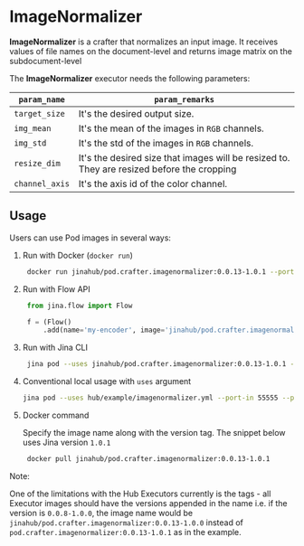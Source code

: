 # ImageNormalizer

**ImageNormalizer** is a crafter that normalizes an input image. It receives values of file names on the document-level and returns image matrix on the subdocument-level 

The **ImageNormalizer** executor needs the following parameters:

| `param_name`  | `param_remarks` |
| ------------- | ------------- |
| `target_size`  |It's the desired output size.  |
| `img_mean`  |It's the mean of the images in `RGB` channels.  |
| `img_std`  |It's the std of the images in `RGB` channels.  |
| `resize_dim`  |It's the desired size that images will be resized to. They are resized before the cropping |
| `channel_axis`  |It's the axis id of the color channel.  |

## Usage

Users can use Pod images in several ways:

1. Run with Docker (`docker run`)
   ```bash
    docker run jinahub/pod.crafter.imagenormalizer:0.0.13-1.0.1 --port-in 55555 --port-out 55556
    ```
    
2. Run with Flow API
   ```python
    from jina.flow import Flow

    f = (Flow()
        .add(name='my-encoder', image='jinahub/pod.crafter.imagenormalizer:0.0.13-1.0.1', port_in=55555, port_out=55556))
    ```
    
3. Run with Jina CLI
   ```bash
    jina pod --uses jinahub/pod.crafter.imagenormalizer:0.0.13-1.0.1 --port-in 55555 --port-out 55556
    ```
    
4. Conventional local usage with `uses` argument
    ```bash
    jina pod --uses hub/example/imagenormalizer.yml --port-in 55555 --port-out 55556
    ```
    
5. Docker command

   Specify the image name along with the version tag. The snippet below uses Jina version `1.0.1`

   ```bash
    docker pull jinahub/pod.crafter.imagenormalizer:0.0.13-1.0.1
    ```
   
 Note:
 
 One of the limitations with the Hub Executors currently is the tags - all Executor images should have the versions appended in the name i.e.
 if the version is `0.0.8-1.0.0`, the image name would be `jinahub/pod.crafter.imagenormalizer:0.0.13-1.0.0` instead of `pod.crafter.imagenormalizer:0.0.13-1.0.1` as in the example.
